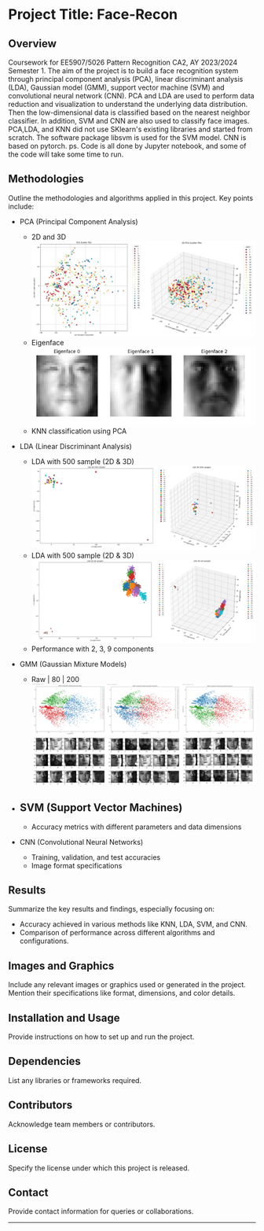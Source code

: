 # Project Title: Face-Recon
## Overview
Coursework for EE5907/5026 Pattern Recognition CA2, AY 2023/2024 Semester 1.
The aim of the project is to build a face recognition system through principal component analysis (PCA), linear discriminant analysis (LDA), Gaussian model (GMM), support vector machine (SVM) and convolutional neural network (CNN). PCA and LDA are used to perform data reduction and visualization to understand the underlying data distribution. Then the low-dimensional data is classified based on the nearest neighbor classifier. In addition, SVM and CNN are also used to classify face images. PCA,LDA, and KNN did not use SKlearn's existing libraries and started from scratch. The software package libsvm is used for the SVM model. CNN is based on pytorch.
ps. Code is all done by Jupyter notebook, and some of the code will take some time to run.

## Methodologies
Outline the methodologies and algorithms applied in this project. Key points include:
- PCA (Principal Component Analysis)
  - 2D and 3D 
![Image text](Image/PCA.jpg)
  - Eigenface
![Image text](Image/PCA-EIGF.png)
  - KNN classification using PCA
  
- LDA (Linear Discriminant Analysis)
  - LDA with 500 sample (2D & 3D)
![Image text](Image/LDA-500.jpg)
  - LDA with 500 sample (2D & 3D)
![Image text](Image/LDA-ALL.jpg)
  - Performance with 2, 3, 9 components

- GMM (Gaussian Mixture Models)
  - Raw | 80 | 200
![Image text](Image/GMM-1.jpg)
![Image text](Image/GMM-2.jpg)

- SVM (Support Vector Machines)
  - 
  - Accuracy metrics with different parameters and data dimensions
- CNN (Convolutional Neural Networks)
  - Training, validation, and test accuracies
  - Image format specifications

## Results
Summarize the key results and findings, especially focusing on:
- Accuracy achieved in various methods like KNN, LDA, SVM, and CNN.
- Comparison of performance across different algorithms and configurations.

## Images and Graphics
Include any relevant images or graphics used or generated in the project. Mention their specifications like format, dimensions, and color details.

## Installation and Usage
Provide instructions on how to set up and run the project.

## Dependencies
List any libraries or frameworks required.

## Contributors
Acknowledge team members or contributors.

## License
Specify the license under which this project is released.

## Contact
Provide contact information for queries or collaborations.

---
